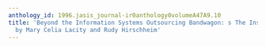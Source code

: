 ```yaml
---
anthology_id: 1996.jasis_journal-ir0anthology0volumeA47A9.10
title: 'Beyond the Information Systems Outsourcing Bandwagon: s The Insourcing Response,
  by Mary Celia Lacity and Rudy Hirschheim'
---
```

